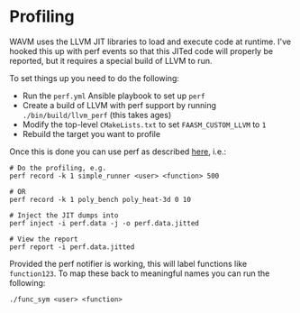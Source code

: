 # Profiling

WAVM uses the LLVM JIT libraries to load and execute code at runtime. I've hooked this up with perf events so that
this JITed code will properly be reported, but it requires a special build of LLVM to run.

To set things up you need to do the following:

- Run the `perf.yml` Ansible playbook to set up `perf`
- Create a build of LLVM with perf support by running `./bin/build/llvm_perf` (this takes ages)
- Modify the top-level `CMakeLists.txt` to set `FAASM_CUSTOM_LLVM` to `1`
- Rebuild the target you want to profile

Once this is done you can use perf as described [here](https://lwn.net/Articles/633846/), i.e.:

```
# Do the profiling, e.g.
perf record -k 1 simple_runner <user> <function> 500

# OR
perf record -k 1 poly_bench poly_heat-3d 0 10

# Inject the JIT dumps into
perf inject -i perf.data -j -o perf.data.jitted

# View the report
perf report -i perf.data.jitted
```

Provided the perf notifier is working, this will label functions like `function123`. To map these back to meaningful names you can run the following:

```
./func_sym <user> <function>
```